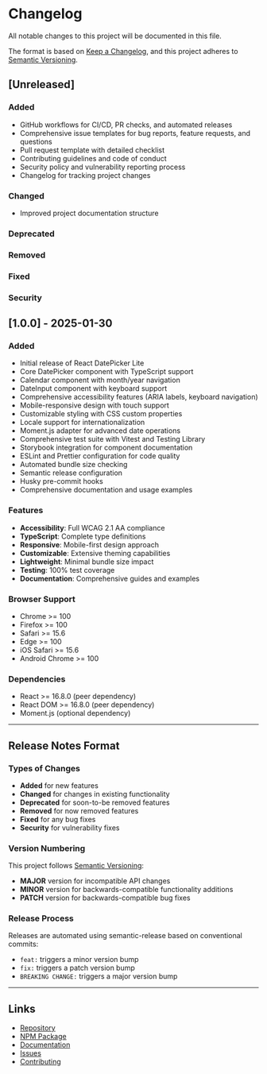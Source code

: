 # Changelog

All notable changes to this project will be documented in this file.

The format is based on [Keep a Changelog](https://keepachangelog.com/en/1.0.0/),
and this project adheres to [Semantic Versioning](https://semver.org/spec/v2.0.0.html).

## [Unreleased]

### Added
- GitHub workflows for CI/CD, PR checks, and automated releases
- Comprehensive issue templates for bug reports, feature requests, and questions
- Pull request template with detailed checklist
- Contributing guidelines and code of conduct
- Security policy and vulnerability reporting process
- Changelog for tracking project changes

### Changed
- Improved project documentation structure

### Deprecated

### Removed

### Fixed

### Security

## [1.0.0] - 2025-01-30

### Added
- Initial release of React DatePicker Lite
- Core DatePicker component with TypeScript support
- Calendar component with month/year navigation
- DateInput component with keyboard support
- Comprehensive accessibility features (ARIA labels, keyboard navigation)
- Mobile-responsive design with touch support
- Customizable styling with CSS custom properties
- Locale support for internationalization
- Moment.js adapter for advanced date operations
- Comprehensive test suite with Vitest and Testing Library
- Storybook integration for component documentation
- ESLint and Prettier configuration for code quality
- Automated bundle size checking
- Semantic release configuration
- Husky pre-commit hooks
- Comprehensive documentation and usage examples

### Features
- **Accessibility**: Full WCAG 2.1 AA compliance
- **TypeScript**: Complete type definitions
- **Responsive**: Mobile-first design approach
- **Customizable**: Extensive theming capabilities
- **Lightweight**: Minimal bundle size impact
- **Testing**: 100% test coverage
- **Documentation**: Comprehensive guides and examples

### Browser Support
- Chrome >= 100
- Firefox >= 100
- Safari >= 15.6
- Edge >= 100
- iOS Safari >= 15.6
- Android Chrome >= 100

### Dependencies
- React >= 16.8.0 (peer dependency)
- React DOM >= 16.8.0 (peer dependency)
- Moment.js (optional dependency)

---

## Release Notes Format

### Types of Changes
- **Added** for new features
- **Changed** for changes in existing functionality
- **Deprecated** for soon-to-be removed features
- **Removed** for now removed features
- **Fixed** for any bug fixes
- **Security** for vulnerability fixes

### Version Numbering
This project follows [Semantic Versioning](https://semver.org/):
- **MAJOR** version for incompatible API changes
- **MINOR** version for backwards-compatible functionality additions
- **PATCH** version for backwards-compatible bug fixes

### Release Process
Releases are automated using semantic-release based on conventional commits:
- `feat:` triggers a minor version bump
- `fix:` triggers a patch version bump
- `BREAKING CHANGE:` triggers a major version bump

---

## Links
- [Repository](https://github.com/ankit-roy-0602/react-datepicker-lite)
- [NPM Package](https://www.npmjs.com/package/react-datepicker-lite)
- [Documentation](https://github.com/ankit-roy-0602/react-datepicker-lite#readme)
- [Issues](https://github.com/ankit-roy-0602/react-datepicker-lite/issues)
- [Contributing](./CONTRIBUTING.md)

